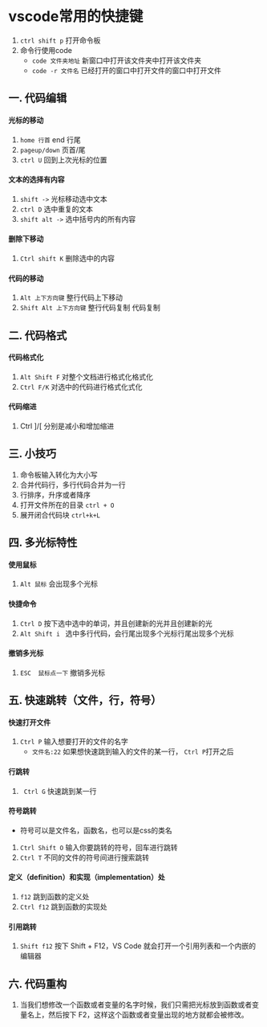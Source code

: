 # vscode常用的快捷键
1. ` ctrl shift p ` 打开命令板
2. 命令行使用code
    - ` code 文件夹地址 `  新窗口中打开该文件夹中打开该文件夹
    - ` code -r 文件名 `  已经打开的窗口中打开文件的窗口中打开文件

## 一. 代码编辑
#### 光标的移动
1. ` home 行首 `  end 行尾
2. ` pageup/down ` 页首/尾
3. ` ctrl U ` 回到上次光标的位置 
#### 文本的选择有内容
1. ` shift -> ` 光标移动选中文本
2. ` ctrl D ` 选中重复的文本
3. ` shift alt -> ` 选中括号内的所有内容
#### 删除下移动
1. ` Ctrl shift K ` 删除选中的内容
#### 代码的移动
1. ` Alt 上下方向键 `  整行代码上下移动
2. ` Shift Alt 上下方向键 `  整行代码复制
代码复制
## 二. 代码格式
#### 代码格式化
1. ` Alt Shift F ` 对整个文档进行格式化格式化
2. ` Ctrl F/K ` 对选中的代码进行格式化式化
#### 代码缩进
1. Ctrl ]/[ 分别是减小和增加缩进

## 三. 小技巧
1. 命令板输入转化为大小写
2. 合并代码行，多行代码合并为一行
3. 行排序，升序或者降序
4. 打开文件所在的目录 `ctrl + O`
5. 展开闭合代码块 `ctrl+k+L`
## 四. 多光标特性
#### 使用鼠标
1. ` Alt 鼠标 ` 会出现多个光标
#### 快捷命令
1. ` Ctrl D ` 按下选中选中的单词，并且创建新的光并且创建新的光
2. `Alt Shift i ` 选中多行代码，会行尾出现多个光标行尾出现多个光标
#### 撤销多光标
1. ` ESC  鼠标点一下 ` 撤销多光标 

## 五. 快速跳转（文件，行，符号）
#### 快速打开文件
1. ` Ctrl P ` 输入想要打开的文件的名字
    - ` 文件名:22 ` 如果想快速跳到输入的文件的某一行， ` Ctrl P `打开之后
#### 行跳转
1. ` Ctrl G` 快速跳到某一行
#### 符号跳转
- 符号可以是文件名，函数名，也可以是css的类名
1. ` Ctrl Shift O ` 输入你要跳转的符号，回车进行跳转
2. ` Ctrl T ` 不同的文件的符号间进行搜索跳转
#### 定义（definition）和实现（implementation）处
1. ` f12 ` 跳到函数的定义处
2. ` Ctrl f12 ` 跳到函数的实现处
#### 引用跳转
1. ` Shift f12 ` 按下 Shift + F12，VS Code 就会打开一个引用列表和一个内嵌的编辑器

## 六. 代码重构
1. 当我们想修改一个函数或者变量的名字时候，我们只需把光标放到函数或者变量名上，然后按下 F2，这样这个函数或者变量出现的地方就都会被修改。


